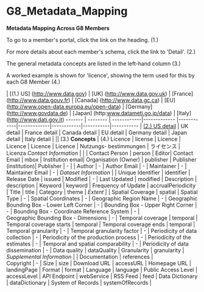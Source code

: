 G8_Metadata_Mapping
===================

**Metadata Mapping Across G8 Members**

To go to a member's portal, click the link on the heading. (1.)

For more details about each member's schema, click the link to 'Detail'. (2.)

The general metadata concepts are listed in the left-hand column (3.)

A worked example is shown for 'licence', showing the term used for this by each G8 Member (4.)


 | [(1.) US] (http://www.data.gov) | [UK] (http://www.data.gov.uk) | [France] (http://www.data.gouv.fr) | [Canada] (http://www.data.gc.ca) | [EU] (http://www.open-data.europa.eu/open-data) | [Germany] (http://www.govdata.de) | [Japan] (http:www.datameti.go.jp/data) | [Italy] (http://www.dati.gov.it) 
------- | -------- | ------------|------------- |------------|-------------|------------|-----------|-----------
 | [(2.) US detail](/USmetadata.md) | UK detail | France detail | Canada detail | EU detail | Germany detail | Japan detail | Italy detail |
||
(3.) **Concepts** |
(4.) Licence | license | Licence | Licence | Licence | Licence | Nutzungs- bestimmungen | ライセンス | Licenza
*Contact Information* | | |
Contact Person | person | Editor|
Contact Email | mbox | Institution email|
Organisation (Owner) | publisher | Publisher (institution)|
Publisher | - | |
Author | - |
Author Email | - |
Maintainer | - |
Maintainer Email | - |
*Dataset Information* | |
Unique Identifier | identifier |
Release Date | issued | 
Modified | - |
Last Updated | modified | 
Description | description | 
Keyword | keyword | 
Frequency of Update | accrualPeriodicity |
Title | title | 
Category | theme |
*Extent* | |
Spatial Coverage | spatial |
Spatial Type | - |
Spatial Coordinates | - |
Geographic Region  Name | - |
Geographic Bounding Box - Lower Left Corner | - |
Bounding Box - Upper Right Corner   | - |
Bounding Box - Coordinate Reference System | - |  
Geographic Bounding Box - Dimensions   | - |
Temporal coverage | temporal |
Temporal coverage starts  | temporal |
Temporal coverage ends | temporal |
Temporal granularity | - |
Temporal granularity factor | - |
Periodicity of data collection | - |
Periodicity of the production process | - |
Periodicity of the estimates | - |
Temporal and spatial comparability | - |
Periodicity of data dissemination | - |
Data quality | dataQuality |
Granularity | granularity |
*Supplemental Information* | |
Documentation | references |  
Copyright | - |
Size | size | 
Download URL | accessURL |
Homepage URL | landingPage |
Format | format |
Language | language |
Public Access Level | accessLevel | 
API Endpoint | webService |
RSS Feed | feed |
Data Dictionary | dataDictionary |
System of Records | systemOfRecords |

